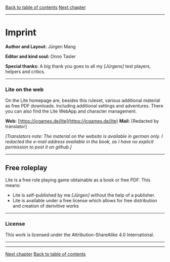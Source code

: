 [Back to table of contents](../README.md)
[Next chapter](./02_WhatIsLite.md)

---

# Imprint

**Author and Layout:**
Jürgen Mang

**Editor and kind soul:**
Onno Tasler

**Special thanks:**
A big thank you goes to all my _[Jürgens]_ test players, helpers and critics.

---

### Lite on the web

On the Lite homepage are, besides this ruleset, various additional material as free PDF downloads. Including additional settings and adventures. There you can also find the Lite WebApp and character management.

**Web:** [https://jcgames.de/lite](https://jcgames.de/lite)
**Mail:** [Redacted by translator]

_[Translators note: The material on the website is available in german only. I redacted the e-mail address available in the book, as I have no explicit permission to post it on github.]_

---

## Free roleplay

Lite is a free role playing game obtainable as a book or free PDF. This means:

- Lite is self-published by me _[Jürgen]_ without the help of a publisher.
- Lite is available under a free license which allows for free distribution and creation of derivitive works

---

### License

This work is licensed under the Attribution-ShareAlike 4.0 International.

---

---

[Next chapter](./02_WhatIsLite.md)
[Back to table of contents](../README.md)
